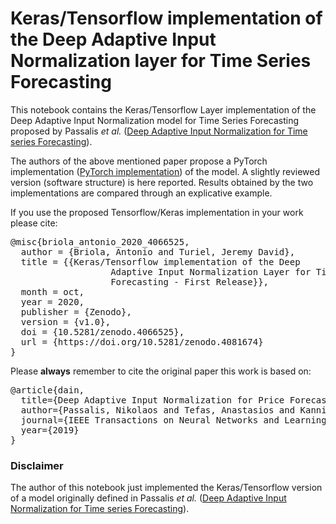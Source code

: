 # Keras/Tensorflow implementation of the Deep Adaptive Input Normalization layer for Time Series Forecasting

This notebook contains the Keras/Tensorflow Layer implementation of the Deep Adaptive Input Normalization model  for Time Series Forecasting proposed by Passalis *et al.* ([Deep Adaptive Input Normalization for Time series Forecasting](https://arxiv.org/pdf/1902.07892.pdf)).

The authors of the above mentioned paper propose a PyTorch implementation ([PyTorch implementation](https://github.com/passalis/dain)) of the model. A slightly reviewed version (software structure) is here reported. Results obtained by the two implementations are compared through an explicative example.

If you use the proposed Tensorflow/Keras implementation in your work please cite:

<pre>
@misc{briola_antonio_2020_4066525,
  author = {Briola, Antonio and Turiel, Jeremy David},
  title = {{Keras/Tensorflow implementation of the Deep 
                   Adaptive Input Normalization Layer for Time Series
                   Forecasting - First Release}},
  month = oct,
  year = 2020,
  publisher = {Zenodo},
  version = {v1.0},
  doi = {10.5281/zenodo.4066525},
  url = {https://doi.org/10.5281/zenodo.4081674}
}
</pre>

Please **always** remember to cite the original paper this work is based on:

<pre>
@article{dain,
  title={Deep Adaptive Input Normalization for Price Forecasting using Limit Order Book Data},
  author={Passalis, Nikolaos and Tefas, Anastasios and Kanniainen, Juho and Gabbouj, Moncef and Iosifidis, Alexandros},
  journal={IEEE Transactions on Neural Networks and Learning Systems},
  year={2019}
}
</pre>

### Disclaimer

The author of this notebook just implemented the Keras/Tensorflow version of a model originally defined in Passalis *et al.* ([Deep Adaptive Input Normalization for Time series Forecasting](https://arxiv.org/pdf/1902.07892.pdf)).
